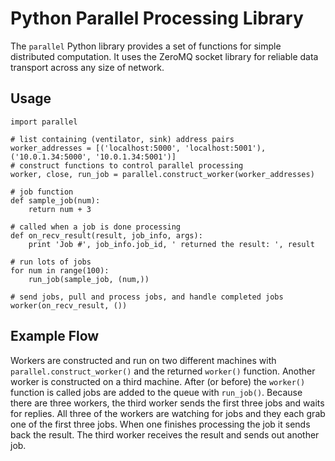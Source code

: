 Python Parallel Processing Library
========

The `parallel` Python library provides a set of functions for simple distributed computation. It uses the ZeroMQ socket library for reliable data transport across any size of network.

Usage
-----

    import parallel

    # list containing (ventilator, sink) address pairs
    worker_addresses = [('localhost:5000', 'localhost:5001'), ('10.0.1.34:5000', '10.0.1.34:5001')]
    # construct functions to control parallel processing
    worker, close, run_job = parallel.construct_worker(worker_addresses)

    # job function
    def sample_job(num):
        return num + 3
    
    # called when a job is done processing
    def on_recv_result(result, job_info, args):
        print 'Job #', job_info.job_id, ' returned the result: ', result

    # run lots of jobs
    for num in range(100):
        run_job(sample_job, (num,))

    # send jobs, pull and process jobs, and handle completed jobs
    worker(on_recv_result, ())

Example Flow
----

Workers are constructed and run on two different machines with `parallel.construct_worker()` and the returned `worker()` function. Another worker is constructed on a third machine. After (or before) the `worker()` function is called jobs are added to the queue with `run_job()`. Because there are three workers, the third worker sends the first three jobs and waits for replies. All three of the workers are watching for jobs and they each grab one of the first three jobs. When one finishes processing the job it sends back the result. The third worker receives the result and sends out another job.
